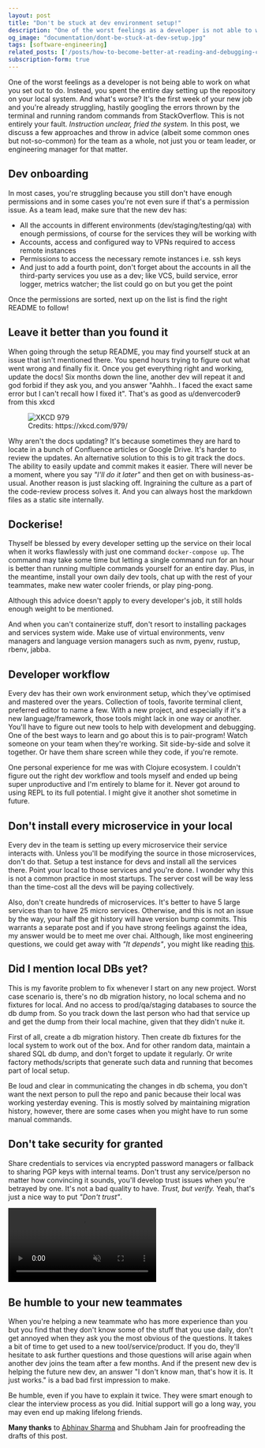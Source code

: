 ```yaml
---
layout: post
title: "Don't be stuck at dev environment setup!"
description: "One of the worst feelings as a developer is not able to work on what you set out to do. Instead, you spent the entire day setting up the repository on your local system. And what's worse? It's the first week of your new job."
og_image: "documentation/dont-be-stuck-at-dev-setup.jpg"
tags: [software-engineering]
related_posts: ['/posts/how-to-become-better-at-reading-and-debugging-code']
subscription-form: true
---
```


One of the worst feelings as a developer is not being able to work on what you set out to do. Instead, you spent the entire day setting up the repository on your local system. And what's worse? It's the first week of your new job and you're already struggling, hastily googling the errors thrown by the terminal and running random commands from StackOverflow. This is not entirely your fault. _Instruction unclear, fried the system._ In this post, we discuss a few approaches and throw in advice (albeit some common ones but not-so-common) for the team as a whole, not just you or team leader, or engineering manager for that matter.

## Dev onboarding

In most cases, you're struggling because you still don't have enough permissions and in some cases you're not even sure if that's a permission issue. As a team lead, make sure that the new dev has:

 - All the accounts in different environments (dev/staging/testing/qa) with enough permissions, of course for the services they will be working with
 - Accounts, access and configured way to VPNs required to access remote instances
 - Permissions to access the necessary remote instances i.e. ssh keys
 - And just to add a fourth point, don't forget about the accounts in all the third-party services you use as a dev; like VCS, build service, error logger, metrics watcher; the list could go on but you get the point

Once the permissions are sorted, next up on the list is find the right README to follow!

## Leave it better than you found it

When going through the setup README, you may find yourself stuck at an issue that isn't mentioned there. You spend hours trying to figure out what went wrong and finally fix it. Once you get everything right and working, update the docs! Six months down the line, another dev will repeat it and god forbid if they ask you, and you answer "Aahhh.. I faced the exact same error but I can't recall how I fixed it". That's as good as u/denvercoder9 from this xkcd

<figure class="image">
  <img src="https://imgs.xkcd.com/comics/wisdom_of_the_ancients.png" alt="XKCD 979" />
  <figcaption>Credits: https://xkcd.com/979/</figcaption>
</figure>

Why aren't the docs updating? It's because sometimes they are hard to locate in a bunch of Confluence articles or Google Drive. It's harder to review the updates. An alternative solution to this is to git track the docs. The ability to easily update and commit makes it easier. There will never be a moment, where you say _"I'll do it later"_ and then get on with business-as-usual. Another reason is just slacking off. Ingraining the culture as a part of the code-review process solves it. And you can always host the markdown files as a static site internally.

## Dockerise!

Thyself be blessed by every developer setting up the service on their local when it works flawlessly with just one command `docker-compose up`. The command may take some time but letting a single command run for an hour is better than running multiple commands yourself for an entire day. Plus, in the meantime, install your own daily dev tools, chat up with the rest of your teammates, make new water cooler friends, or play ping-pong.

Although this advice doesn't apply to every developer's job, it still holds enough weight to be mentioned.

And when you can't containerize stuff, don't resort to installing packages and services system wide. Make use of virtual environments, venv managers and language version managers such as nvm, pyenv, rustup, rbenv, jabba.

## Developer workflow

Every dev has their own work environment setup, which they've optimised and mastered over the years. Collection of tools, favorite terminal client, preferred editor to name a few. With a new project, and especially if it's a new language/framework, those tools might lack in one way or another. You'll have to figure out new tools to help with development and debugging. One of the best ways to learn and go about this is to pair-program! Watch someone on your team when they're working. Sit side-by-side and solve it together. Or have them share screen while they code, if you're remote.

One personal experience for me was with Clojure ecosystem. I couldn't figure out the right dev workflow and tools myself and ended up being super unproductive and I'm entirely to blame for it. Never got around to using REPL to its full potential. I might give it another shot sometime in future.

## Don't install every microservice in your local

Every dev in the team is setting up every microservice their service interacts with. Unless you'll be modifying the source in those microservices, don't do that. Setup a test instance for devs and install all the services there. Point your local to those services and you're done. I wonder why this is not a common practice in most startups. The server cost will be way less than the time-cost all the devs will be paying collectively.

Also, don't create hundreds of microservices. It's better to have 5 large services than to have 25 micro services. Otherwise, and this is not an issue by the way, your half the git history will have version bump commits. This warrants a separate post and if you have strong feelings against the idea, my answer would be to meet me over chai. Although, like most engineering questions, we could get away with _"It depends"_, you might like reading [this](https://segment.com/blog/goodbye-microservices/).

## Did I mention local DBs yet?

This is my favorite problem to fix whenever I start on any new project. Worst case scenario is, there's no db migration history, no local schema and no fixtures for local. And no access to prod/qa/staging databases to source the db dump from. So you track down the last person who had that service up and get the dump from their local machine, given that they didn't nuke it.

First of all, create a db migration history. Then create db fixtures for the local system to work out of the box. And for other random data, maintain a shared SQL db dump, and don't forget to update it regularly. Or write factory methods/scripts that generate such data and running that becomes part of local setup.

Be loud and clear in communicating the changes in db schema, you don't want the next person to pull the repo and panic because their local was working yesterday evening. This is mostly solved by maintaining migration history, however, there are some cases when you might have to run some manual commands.

## Don't take security for granted

Share credentials to services via encrypted password managers or fallback to sharing PGP keys with internal teams. Don't trust any service/person no matter how convincing it sounds, you'll develop trust issues when you're betrayed by one. It's not a bad quality to have. _Trust, but verify._ Yeah, that's just a nice way to put _"Don't trust"_.

<video autoplay="" loop="" muted="" playsinline="">
    <source src="https://thumbs.gfycat.com/HideousMintyCuckoo-mobile.mp4" type="video/mp4">
    <p>Please use a browser that supports embedded video.</p>
</video>

## Be humble to your new teammates

When you're helping a new teammate who has more experience than you but you find that they don't know some of the stuff that you use daily, don't get annoyed when they ask you the most obvious of the questions. It takes a bit of time to get used to a new tool/service/product. If you do, they'll hesitate to ask further questions and those questions will arise again when another dev joins the team after a few months. And if the present new dev is helping the future new dev, an answer "I don't know man, that's how it is. It just works." is a bad bad first impression to make.

Be humble, even if you have to explain it twice. They were smart enough to clear the interview process as you did. Initial support will go a long way, you may even end up making lifelong friends.


**Many thanks** to <a href="https://codeaccepted.wordpress.com/about/" target="_blank">Abhinav Sharma</a> and Shubham Jain for proofreading the drafts of this post.
